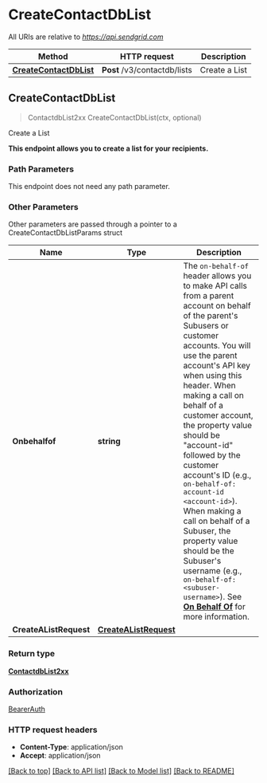# CreateContactDbList

All URIs are relative to *https://api.sendgrid.com*

Method | HTTP request | Description
------------- | ------------- | -------------
[**CreateContactDbList**](CreateContactDbList.md#CreateContactDbList) | **Post** /v3/contactdb/lists | Create a List



## CreateContactDbList

> ContactdbList2xx CreateContactDbList(ctx, optional)

Create a List

**This endpoint allows you to create a list for your recipients.**

### Path Parameters

This endpoint does not need any path parameter.

### Other Parameters

Other parameters are passed through a pointer to a CreateContactDbListParams struct


Name | Type | Description
------------- | ------------- | -------------
**Onbehalfof** | **string** | The `on-behalf-of` header allows you to make API calls from a parent account on behalf of the parent's Subusers or customer accounts. You will use the parent account's API key when using this header. When making a call on behalf of a customer account, the property value should be \"account-id\" followed by the customer account's ID (e.g., `on-behalf-of: account-id <account-id>`). When making a call on behalf of a Subuser, the property value should be the Subuser's username (e.g., `on-behalf-of: <subuser-username>`). See [**On Behalf Of**](https://docs.sendgrid.com/api-reference/how-to-use-the-sendgrid-v3-api/on-behalf-of) for more information.
**CreateAListRequest** | [**CreateAListRequest**](CreateAListRequest.md) | 

### Return type

[**ContactdbList2xx**](ContactdbList2xx.md)

### Authorization

[BearerAuth](../README.md#BearerAuth)

### HTTP request headers

- **Content-Type**: application/json
- **Accept**: application/json

[[Back to top]](#) [[Back to API list]](../README.md#documentation-for-api-endpoints)
[[Back to Model list]](../README.md#documentation-for-models)
[[Back to README]](../README.md)

